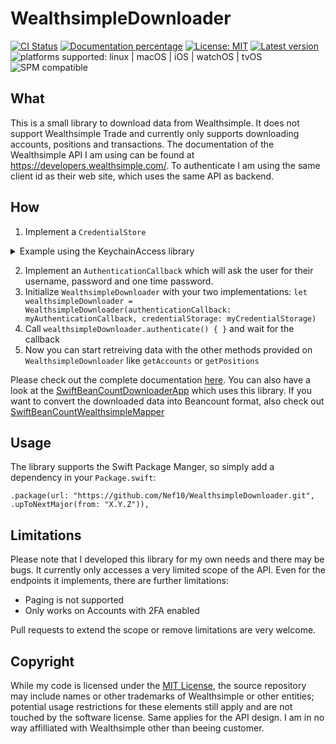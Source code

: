 # WealthsimpleDownloader

[![CI Status](https://github.com/Nef10/WealthsimpleDownloader/workflows/CI/badge.svg?event=push)](https://github.com/Nef10/WealthsimpleDownloader/actions?query=workflow%3A%22CI%22) [![Documentation percentage](https://nef10.github.io/WealthsimpleDownloader/badge.svg)](https://nef10.github.io/WealthsimpleDownloader/) [![License: MIT](https://img.shields.io/github/license/Nef10/WealthsimpleDownloader)](https://github.com/Nef10/WealthsimpleDownloader/blob/main/LICENSE) [![Latest version](https://img.shields.io/github/v/release/Nef10/WealthsimpleDownloader?label=SemVer&sort=semver)](https://github.com/Nef10/WealthsimpleDownloader/releases) ![platforms supported: linux | macOS | iOS | watchOS | tvOS](https://img.shields.io/badge/platform-linux%20%7C%20macOS%20%7C%20iOS%20%7C%20watchOS%20%7C%20tvOS-blue) ![SPM compatible](https://img.shields.io/badge/SPM-compatible-blue)

## What

This is a small library to download data from Wealthsimple. It does not support Wealthsimple Trade and currently only supports downloading accounts, positions and transactions. The documentation of the Wealthsimple API I am using can be found at https://developers.wealthsimple.com/. To authenticate I am using the same client id as their web site, which uses the same API as backend.

## How

1) Implement a `CredentialStore` 
<details>
  <summary>Example using the KeychainAccess library</summary>
  
  ```swift
import KeychainAccess
    
class KeyChainCredentialStorage: CredentialStorage {

    let keychain = Keychain(service: "XYZ")

    func save(_ value: String, for key: String) {
        keychain[key] = value
    }

    func read(_ key: String) -> String? {
        keychain[key]
    }

}
  ```
</details>

2) Implement an `AuthenticationCallback` which will ask the user for their username, password and one time password.
3) Initialize `WealthsimpleDownloader` with your two implementations: `let wealthsimpleDownloader = WealthsimpleDownloader(authenticationCallback: myAuthenticationCallback, credentialStorage: myCredentialStorage)`
4) Call `wealthsimpleDownloader.authenticate() { }` and wait for the callback
5) Now you can start retreiving data with the other methods provided on `WealthsimpleDownloader` like `getAccounts` or `getPositions`

Please check out the complete documentation [here](https://nef10.github.io/WealthsimpleDownloader/). You can also have a look at the [SwiftBeanCountDownloaderApp](https://github.com/Nef10/SwiftBeanCountDownloaderApp) which uses this library. If you want to convert the downloaded data into Beancount format, also check out [SwiftBeanCountWealthsimpleMapper](https://github.com/Nef10/SwiftBeanCountWealthsimpleMapper)

## Usage

The library supports the Swift Package Manger, so simply add a dependency in your `Package.swift`:

```
.package(url: "https://github.com/Nef10/WealthsimpleDownloader.git", .upToNextMajor(from: "X.Y.Z")),
```

## Limitations

Please note that I developed this library for my own needs and there may be bugs. It currently only accesses a very limited scope of the API. Even for the endpoints it implements, there are further limitations:

* Paging is not supported 
* Only works on Accounts with 2FA enabled

Pull requests to extend the scope or remove limitations are very welcome.

## Copyright

While my code is licensed under the [MIT License](https://github.com/Nef10/WealthsimpleDownloader/blob/main/LICENSE), the source repository may include names or other trademarks of Wealthsimple or other entities; potential usage restrictions for these elements still apply and are not touched by the software license. Same applies for the API design. I am in no way affilliated with Wealthsimple other than beeing customer.
